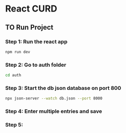 # React CURD

## TO Run Project

### Step 1: Run the react app 
```bash
npm run dev
```
### Step 2: Go to auth folder
```bash
cd auth
```
### Step 3: Start the db json database on port 800
```bash
npx json-server --watch db.json --port 8000
```
### Step 4: Enter multiple entries and save
### Step 5: